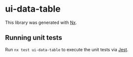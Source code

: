 # ui-data-table

This library was generated with [Nx](https://nx.dev).

## Running unit tests

Run `nx test ui-data-table` to execute the unit tests via [Jest](https://jestjs.io).
